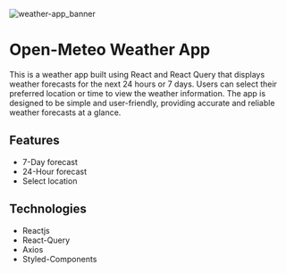 ![weather-app_banner](https://user-images.githubusercontent.com/76392150/229447661-0178c705-efbf-42ef-8a4f-3939a1062127.jpg)
# Open-Meteo Weather App

This is a weather app built using React and React Query that displays weather forecasts for the next 24 hours or 7 days. Users can select their preferred location or time to view the weather information. The app is designed to be simple and user-friendly, providing accurate and reliable weather forecasts at a glance.

## Features
- 7-Day forecast
- 24-Hour forecast
- Select location

## Technologies
- Reactjs
- React-Query
- Axios
- Styled-Components
